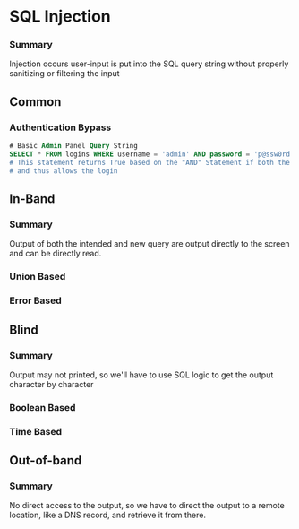 # SQL Injection
### Summary
Injection occurs user-input is put into the SQL query string without properly sanitizing or filtering the input
## Common
### Authentication Bypass
```sql
# Basic Admin Panel Query String
SELECT * FROM logins WHERE username = 'admin' AND password = 'p@ssw0rd''
# This statement returns True based on the "AND" Statement if both the username and password match the same entry in sql,
# and thus allows the login
```
## In-Band
### Summary
Output of both the intended and new query are output directly to the screen and can be directly read.
### Union Based
### Error Based
## Blind
### Summary
Output may not printed, so we'll have to use SQL logic to get the output character by character
### Boolean Based
### Time Based
## Out-of-band
### Summary
No direct access to the output, so we have to direct the output to a remote location, like a DNS record, and retrieve it from there.
